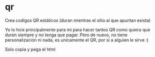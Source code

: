 # qr
Crea codigos QR estáticos (duran mientras el sitio al que apuntan exista)

Yo lo hice principalmente para mi para hacer tantos QR como quiera que duren siempre y no tenga que pagar. Pero de nuevo, no tiene personalización ni nada, es unicamente el QR, por si a alguien le sirve :)

Solo copia y pega el html
